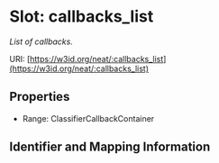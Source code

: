 # Slot: callbacks_list
_List of callbacks._


URI: [https://w3id.org/neat/:callbacks_list](https://w3id.org/neat/:callbacks_list)



<!-- no inheritance hierarchy -->


## Properties

 * Range: ClassifierCallbackContainer



## Identifier and Mapping Information





